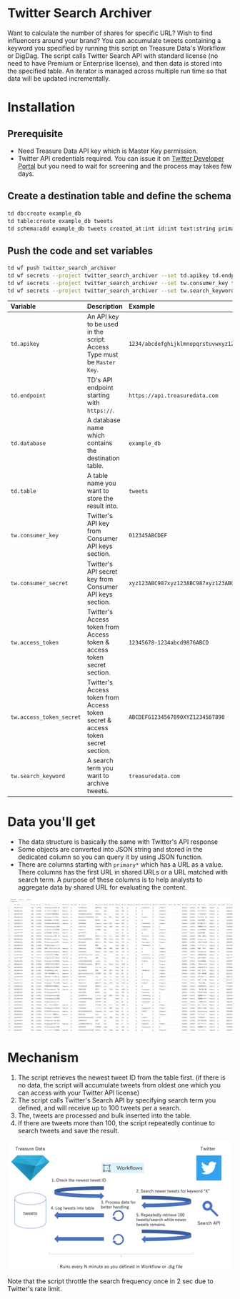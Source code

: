 # Twitter Search Archiver
Want to calculate the number of shares for specific URL? Wish to find influencers around your brand? You can accumulate tweets containing a keyword you specified by running this script on Treasure Data's Workflow or DigDag.
The script calls Twitter Search API with standard license (no need to have Premium or Enterprise license), and then data is stored into the specified table. An iterator is managed across multiple run time so that data will be updated incrementally.

# Installation

## Prerequisite
- Need Treasure Data API key which is Master Key permission.
- Twitter API credentials required. You can issue it on [Twitter Developer Portal](https://developer.twitter.com/) but you need to wait for screening and the process may takes few days.

## Create a destination table and define the schema
```sh
td db:create example_db
td table:create example_db tweets
td schema:add example_db tweets created_at:int id:int text:string primary_url:string lang:string user_id:int user_name:string user_screen_name:string user_location:string user_verified:string user_followers_count:string user_lang:string entities_hashtags:string entities_user_mentions:string entities_symbols:string entities_urls:string coordinates_longitude:float coordinates_latitude:float place:string rt_created_at:int rt_id:int rt_text:string rt_primary_url:string rt_lang:string rt_user_id:int rt_user_name:string rt_user_screen_name:string rt_user_location:string rt_user_verified:string rt_user_followers_count:string rt_user_lang:string rt_entities_hashtags:string rt_entities_user_mentions:string rt_entities_symbols:string rt_entities_urls:string qs_created_at:int qs_id:int qs_text:string qs_primary_url:string qs_lang:string qs_user_id:int qs_user_name:string qs_user_screen_name:string qs_user_location:string qs_user_verified:string qs_user_followers_count:string qs_user_lang:string qs_entities_hashtags:string qs_entities_user_mentions:string qs_entities_symbols:string qs_entities_urls:string
```

## Push the code and set variables
```sh
td wf push twitter_search_archiver
td wf secrets --project twitter_search_archiver --set td.apikey td.endpoint td.database td.table
td wf secrets --project twitter_search_archiver --set tw.consumer_key tw.consumer_secret tw.access_token tw.access_token_secret
td wf secrets --project twitter_search_archiver --set tw.search_keyword
```

|Variable|Description|Example|
|:---|:---|:---|
|`td.apikey`|An API key to be used in the script. Access Type must be `Master Key`.|`1234/abcdefghijklmnopqrstuvwxyz1234567890`|
|`td.endpoint`|TD's API endpoint starting with `https://`.|`https://api.treasuredata.com`|
|`td.database`|A database name which contains the destination table.|`example_db`|
|`td.table`|A table name you want to store the result into.|`tweets`|
|`tw.consumer_key`|Twitter's API key from Consumer API keys section.|`012345ABCDEF`|
|`tw.consumer_secret`|Twitter's API secret key from Consumer API keys section.|`xyz123ABC987xyz123ABC987xyz123ABC987`|
|`tw.access_token`|Twitter's Access token from Access token & access token secret section.|`12345678-1234abcd9876ABCD`|
|`tw.access_token_secret`|Twitter's Access token from Access token secret & access token secret section.|`ABCDEFG1234567890XYZ1234567890`|
|`tw.search_keyword`|A search term you want to archive tweets.|`treasuredata.com`|

# Data you'll get

- The data structure is basically the same with Twitter's API response
- Some objects are converted into JSON string and stored in the dedicated column so you can query it by using JSON function.
- There are columns starting with `primary*` which has a URL as a value. There columns has the first URL in shared URLs or a URL matched with search term. A purpose of these columns is to help analysts to aggregate data by shared URL for evaluating the content.

![Table Image](./docs/images/table_image.png)

# Mechanism

1. The script retrieves the newest tweet ID from the table first. (if there is no data, the script will accumulate tweets from oldest one which you can access with your Twitter API license)
2. The script calls Twitter's Search API by specifying search term you defined, and will receive up to 100 tweets per a search.
3. The, tweets are processed and bulk inserted into the table.
4. If there are tweets more than 100, the script repeatedly continue to search tweets and save the result.

![Mechanism](./docs/images/mechanism.png)

Note that the script throttle the search frequency once in 2 sec due to Twitter's rate limit.